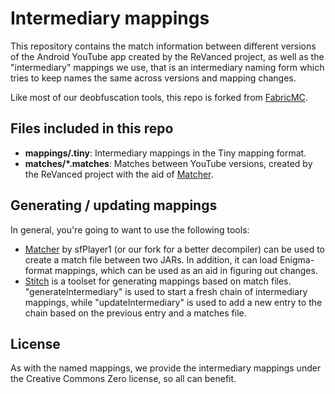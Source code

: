 # Intermediary mappings

This repository contains the match information between different versions of the Android YouTube app created by the ReVanced project, as well as the "intermediary" mappings we use, that is an intermediary naming form which tries to keep names the same across versions and mapping changes.

Like most of our deobfuscation tools, this repo is forked from [FabricMC](https://github.com/FabricMC/intermediary).


## Files included in this repo
- **mappings/<mcversion>.tiny**: Intermediary mappings in the Tiny mapping format.
- **matches/*.matches**: Matches between YouTube versions, created by the ReVanced project with the aid of [Matcher](https://github.com/NebelNidas/Matcher).


## Generating / updating mappings
In general, you're going to want to use the following tools:

- [Matcher](https://github.com/NebelNidas/Matcher) by sfPlayer1 (or our fork for a better decompiler) can be used to create a match file between two JARs. In addition, it can load Enigma-format mappings, which can be used as an aid in figuring out changes.
- [Stitch](https://github.com/NebelNidas/stitch) is a toolset for generating mappings based on match files. "generateIntermediary" is used to start a fresh chain of intermediary mappings, while "updateIntermediary" is used to add a new entry to the chain based on the previous entry and a matches file.


## License
As with the named mappings, we provide the intermediary mappings under the Creative Commons Zero license, so all can benefit.
